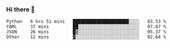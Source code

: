 ### Hi there 👋

<!--START_SECTION:waka-->

```text
Python   6 hrs 51 mins   █████████████████████░░░░   83.53 %
YAML     37 mins         ██░░░░░░░░░░░░░░░░░░░░░░░   07.67 %
JSON     26 mins         █▒░░░░░░░░░░░░░░░░░░░░░░░   05.37 %
Other    12 mins         ▓░░░░░░░░░░░░░░░░░░░░░░░░   02.64 %
```

<!--END_SECTION:waka-->

<!--
**Jonas-VanHaeken/Jonas-VanHaeken** is a ✨ _special_ ✨ repository because its `README.md` (this file) appears on your GitHub profile.

Here are some ideas to get you started:

- 🔭 I’m currently working on ...
- 🌱 I’m currently learning ...
- 👯 I’m looking to collaborate on ...
- 🤔 I’m looking for help with ...
- 💬 Ask me about ...
- 📫 How to reach me: ...
- 😄 Pronouns: ...
- ⚡ Fun fact: ...
-->
